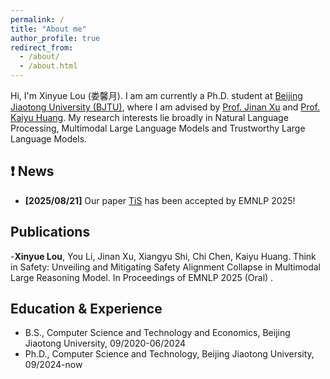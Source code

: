 ```yaml
---
permalink: /
title: "About me"
author_profile: true
redirect_from: 
  - /about/
  - /about.html
---
```


Hi, I'm Xinyue Lou (娄馨月). I am am currently a Ph.D. student at [Beijing Jiaotong University (BJTU)](https://www.bjtu.edu.cn/), where I am advised by [Prof. Jinan Xu](https://faculty.bjtu.edu.cn/8300/) and [Prof. Kaiyu Huang](https://faculty.bjtu.edu.cn/10144/). My research interests lie broadly in Natural Language Processing, Multimodal Large Language Models and Trustworthy Large Language Models. 

## ❗️ News
- **[2025/08/21]** Our paper [TiS](https://arxiv.org/abs/2505.06538) has been accepted by EMNLP 2025!

## Publications
-**Xinyue Lou**, You Li, Jinan Xu, Xiangyu Shi, Chi Chen, Kaiyu Huang. Think in Safety: Unveiling and Mitigating Safety Alignment Collapse in Multimodal Large Reasoning Model. In Proceedings of EMNLP 2025 (Oral) .  

## Education & Experience
- B.S., Computer Science and Technology and Economics, Beijing Jiaotong University, 09/2020-06/2024
- Ph.D., Computer Science and Technology, Beijing Jiaotong University, 09/2024-now
